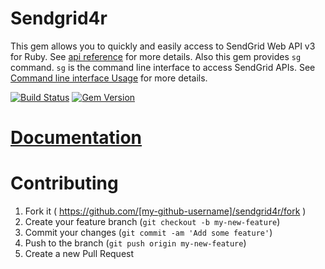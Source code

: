 # Sendgrid4r

This gem allows you to quickly and easily access to SendGrid Web API v3 for Ruby.
See [api reference](https://sendgrid.com/docs/API_Reference/Web_API_v3/index.html) for more details.
Also this gem provides `sg` command. `sg` is the command line interface to access SendGrid APIs. See [Command line interface Usage](Cli) for more details.

[![Build Status](https://travis-ci.org/awwa/sendgrid4r.svg?branch=master)](https://travis-ci.org/awwa/sendgrid4r)
[![Gem Version](https://badge.fury.io/rb/sendgrid4r.svg)](https://badge.fury.io/rb/sendgrid4r)

# [Documentation](https://github.com/awwa/sendgrid4r/wiki)

# Contributing

1. Fork it ( https://github.com/[my-github-username]/sendgrid4r/fork )
2. Create your feature branch (`git checkout -b my-new-feature`)
3. Commit your changes (`git commit -am 'Add some feature'`)
4. Push to the branch (`git push origin my-new-feature`)
5. Create a new Pull Request
